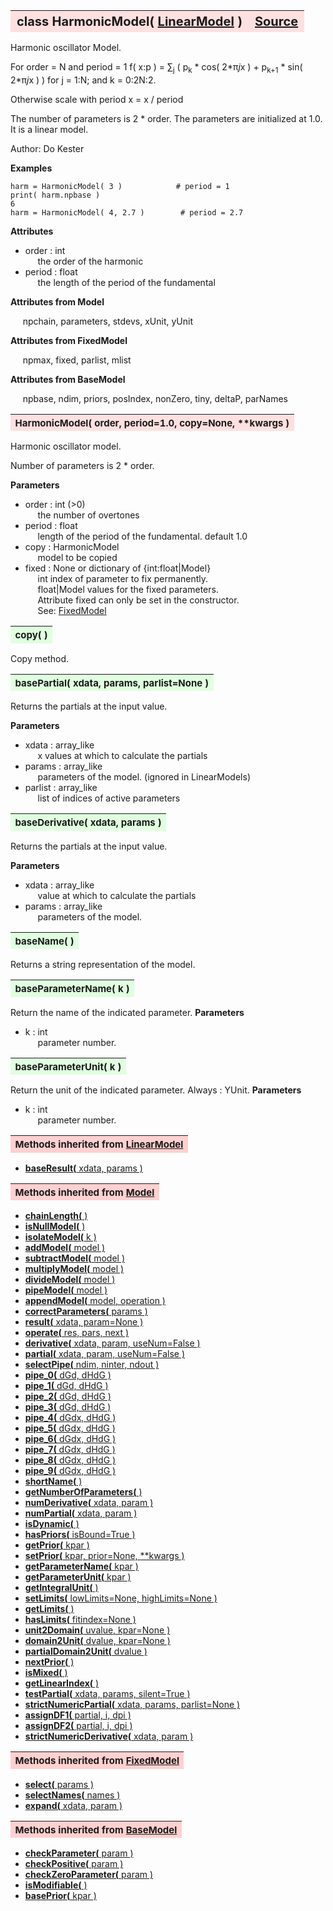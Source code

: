 ---
---
<br><br>

<a name="HarmonicModel"></a>
<table><thead style="background-color:#FFE0E0; width:100%; font-size:20px"><tr><th style="text-align:left">
<strong>class HarmonicModel(</strong> <a href="./LinearModel.html">LinearModel</a> )</th><th style="text-align:right"><a href=https://github.com/dokester/BayesicFitting/blob/master/BayesicFitting/source/HarmonicModel.py target=_blank>Source</a></th></tr></thead></table>
<p>

Harmonic oscillator Model.

For order = N and period = 1 
 f( x:p ) = &sum;<sub>j</sub> ( p<sub>k</sub> * cos( 2*&pi;*j*x ) + p<sub>k+1</sub> * sin( 2*&pi;*j*x ) )
 for j = 1:N; and k = 0:2N:2.

Otherwise scale with period 
 x = x / period

The number of parameters is 2 * order.
The parameters are initialized at 1.0. It is a linear model.

Author:      Do Kester

<b>Examples</b>

    harm = HarmonicModel( 3 )            # period = 1
    print( harm.npbase )
    6
    harm = HarmonicModel( 4, 2.7 )        # period = 2.7

<b>Attributes</b>

* order  :  int<br>
&nbsp;&nbsp;&nbsp;&nbsp; the order of the harmonic<br>
* period  :  float<br>
&nbsp;&nbsp;&nbsp;&nbsp; the length of the period of the fundamental<br>

<b>Attributes from Model</b>

&nbsp;&nbsp;&nbsp;&nbsp; npchain, parameters, stdevs, xUnit, yUnit<br>

<b>Attributes from FixedModel</b>

&nbsp;&nbsp;&nbsp;&nbsp; npmax, fixed, parlist, mlist<br>

<b>Attributes from BaseModel</b>

&nbsp;&nbsp;&nbsp;&nbsp; npbase, ndim, priors, posIndex, nonZero, tiny, deltaP, parNames<br>


<a name="HarmonicModel"></a>
<table><thead style="background-color:#FFE0E0; width:100%; font-size:15px"><tr><th style="text-align:left">
<strong>HarmonicModel(</strong> order, period=1.0, copy=None, **kwargs )
</th></tr></thead></table>
<p>

Harmonic oscillator model.

Number of parameters is 2 * order.

<b>Parameters</b>

* order  :  int (>0)<br>
&nbsp;&nbsp;&nbsp;&nbsp; the number of overtones<br>
* period  :  float<br>
&nbsp;&nbsp;&nbsp;&nbsp; length of the period of the fundamental. default 1.0<br>
* copy  :  HarmonicModel<br>
&nbsp;&nbsp;&nbsp;&nbsp; model to be copied<br>
* fixed  :  None or dictionary of {int:float|Model}<br>
&nbsp;&nbsp;&nbsp;&nbsp; int         index of parameter to fix permanently.<br>
&nbsp;&nbsp;&nbsp;&nbsp; float|Model values for the fixed parameters.<br>
&nbsp;&nbsp;&nbsp;&nbsp; Attribute fixed can only be set in the constructor.<br>
&nbsp;&nbsp;&nbsp;&nbsp; See: [FixedModel](./FixedModel.md)<br>


<a name="copy"></a>
<table><thead style="background-color:#E0FFE0; width:100%; font-size:15px"><tr><th style="text-align:left">
<strong>copy(</strong> )
</th></tr></thead></table>
<p>
Copy method. 

<a name="basePartial"></a>
<table><thead style="background-color:#E0FFE0; width:100%; font-size:15px"><tr><th style="text-align:left">
<strong>basePartial(</strong> xdata, params, parlist=None )
</th></tr></thead></table>
<p>

Returns the partials at the input value.

<b>Parameters</b>

* xdata  :  array_like<br>
&nbsp;&nbsp;&nbsp;&nbsp; x values at which to calculate the partials<br>
* params  :  array_like<br>
&nbsp;&nbsp;&nbsp;&nbsp; parameters of the model. (ignored in LinearModels)<br>
* parlist  :  array_like<br>
&nbsp;&nbsp;&nbsp;&nbsp; list of indices of active parameters<br>


<a name="baseDerivative"></a>
<table><thead style="background-color:#E0FFE0; width:100%; font-size:15px"><tr><th style="text-align:left">
<strong>baseDerivative(</strong> xdata, params )
</th></tr></thead></table>
<p>

Returns the partials at the input value.

<b>Parameters</b>

* xdata  :  array_like<br>
&nbsp;&nbsp;&nbsp;&nbsp; value at which to calculate the partials<br>
* params  :  array_like<br>
&nbsp;&nbsp;&nbsp;&nbsp; parameters of the model.<br>


<a name="baseName"></a>
<table><thead style="background-color:#E0FFE0; width:100%; font-size:15px"><tr><th style="text-align:left">
<strong>baseName(</strong> )
</th></tr></thead></table>
<p>
Returns a string representation of the model. 

<a name="baseParameterName"></a>
<table><thead style="background-color:#E0FFE0; width:100%; font-size:15px"><tr><th style="text-align:left">
<strong>baseParameterName(</strong> k )
</th></tr></thead></table>
<p>

Return the name of the indicated parameter.
<b>Parameters</b>

* k  :  int<br>
&nbsp;&nbsp;&nbsp;&nbsp; parameter number.<br>


<a name="baseParameterUnit"></a>
<table><thead style="background-color:#E0FFE0; width:100%; font-size:15px"><tr><th style="text-align:left">
<strong>baseParameterUnit(</strong> k )
</th></tr></thead></table>
<p>

Return the unit of the indicated parameter.
Always : YUnit.
<b>Parameters</b>

* k  :  int<br>
&nbsp;&nbsp;&nbsp;&nbsp; parameter number.<br>


<table><thead style="background-color:#FFD0D0; width:100%; font-size:15px"><tr><th style="text-align:left">
<strong>Methods inherited from</strong> <a href="./LinearModel.html">LinearModel</a></th></tr></thead></table>


* [<strong>baseResult(</strong> xdata, params )](./LinearModel.md#baseResult)


<table><thead style="background-color:#FFD0D0; width:100%; font-size:15px"><tr><th style="text-align:left">
<strong>Methods inherited from</strong> <a href="./Model.html">Model</a></th></tr></thead></table>


* [<strong>chainLength(</strong> )](./Model.md#chainLength)
* [<strong>isNullModel(</strong> ) ](./Model.md#isNullModel)
* [<strong>isolateModel(</strong> k )](./Model.md#isolateModel)
* [<strong>addModel(</strong> model )](./Model.md#addModel)
* [<strong>subtractModel(</strong> model )](./Model.md#subtractModel)
* [<strong>multiplyModel(</strong> model )](./Model.md#multiplyModel)
* [<strong>divideModel(</strong> model )](./Model.md#divideModel)
* [<strong>pipeModel(</strong> model )](./Model.md#pipeModel)
* [<strong>appendModel(</strong> model, operation )](./Model.md#appendModel)
* [<strong>correctParameters(</strong> params )](./Model.md#correctParameters)
* [<strong>result(</strong> xdata, param=None )](./Model.md#result)
* [<strong>operate(</strong> res, pars, next )](./Model.md#operate)
* [<strong>derivative(</strong> xdata, param, useNum=False )](./Model.md#derivative)
* [<strong>partial(</strong> xdata, param, useNum=False )](./Model.md#partial)
* [<strong>selectPipe(</strong> ndim, ninter, ndout ) ](./Model.md#selectPipe)
* [<strong>pipe_0(</strong> dGd, dHdG ) ](./Model.md#pipe_0)
* [<strong>pipe_1(</strong> dGd, dHdG ) ](./Model.md#pipe_1)
* [<strong>pipe_2(</strong> dGd, dHdG ) ](./Model.md#pipe_2)
* [<strong>pipe_3(</strong> dGd, dHdG ) ](./Model.md#pipe_3)
* [<strong>pipe_4(</strong> dGdx, dHdG ) ](./Model.md#pipe_4)
* [<strong>pipe_5(</strong> dGdx, dHdG ) ](./Model.md#pipe_5)
* [<strong>pipe_6(</strong> dGdx, dHdG ) ](./Model.md#pipe_6)
* [<strong>pipe_7(</strong> dGdx, dHdG ) ](./Model.md#pipe_7)
* [<strong>pipe_8(</strong> dGdx, dHdG ) ](./Model.md#pipe_8)
* [<strong>pipe_9(</strong> dGdx, dHdG ) ](./Model.md#pipe_9)
* [<strong>shortName(</strong> ) ](./Model.md#shortName)
* [<strong>getNumberOfParameters(</strong> )](./Model.md#getNumberOfParameters)
* [<strong>numDerivative(</strong> xdata, param )](./Model.md#numDerivative)
* [<strong>numPartial(</strong> xdata, param )](./Model.md#numPartial)
* [<strong>isDynamic(</strong> ) ](./Model.md#isDynamic)
* [<strong>hasPriors(</strong> isBound=True ) ](./Model.md#hasPriors)
* [<strong>getPrior(</strong> kpar )](./Model.md#getPrior)
* [<strong>setPrior(</strong> kpar, prior=None, **kwargs )](./Model.md#setPrior)
* [<strong>getParameterName(</strong> kpar )](./Model.md#getParameterName)
* [<strong>getParameterUnit(</strong> kpar )](./Model.md#getParameterUnit)
* [<strong>getIntegralUnit(</strong> )](./Model.md#getIntegralUnit)
* [<strong>setLimits(</strong> lowLimits=None, highLimits=None )](./Model.md#setLimits)
* [<strong>getLimits(</strong> ) ](./Model.md#getLimits)
* [<strong>hasLimits(</strong> fitindex=None )](./Model.md#hasLimits)
* [<strong>unit2Domain(</strong> uvalue, kpar=None )](./Model.md#unit2Domain)
* [<strong>domain2Unit(</strong> dvalue, kpar=None )](./Model.md#domain2Unit)
* [<strong>partialDomain2Unit(</strong> dvalue )](./Model.md#partialDomain2Unit)
* [<strong>nextPrior(</strong> ) ](./Model.md#nextPrior)
* [<strong>isMixed(</strong> )](./Model.md#isMixed)
* [<strong>getLinearIndex(</strong> )](./Model.md#getLinearIndex)
* [<strong>testPartial(</strong> xdata, params, silent=True )](./Model.md#testPartial)
* [<strong>strictNumericPartial(</strong> xdata, params, parlist=None ) ](./Model.md#strictNumericPartial)
* [<strong>assignDF1(</strong> partial, i, dpi ) ](./Model.md#assignDF1)
* [<strong>assignDF2(</strong> partial, i, dpi ) ](./Model.md#assignDF2)
* [<strong>strictNumericDerivative(</strong> xdata, param ) ](./Model.md#strictNumericDerivative)


<table><thead style="background-color:#FFD0D0; width:100%; font-size:15px"><tr><th style="text-align:left">
<strong>Methods inherited from</strong> <a href="./FixedModel.html">FixedModel</a></th></tr></thead></table>


* [<strong>select(</strong> params ) ](./FixedModel.md#select)
* [<strong>selectNames(</strong> names ) ](./FixedModel.md#selectNames)
* [<strong>expand(</strong> xdata, param ) ](./FixedModel.md#expand)


<table><thead style="background-color:#FFD0D0; width:100%; font-size:15px"><tr><th style="text-align:left">
<strong>Methods inherited from</strong> <a href="./BaseModel.html">BaseModel</a></th></tr></thead></table>


* [<strong>checkParameter(</strong> param ) ](./BaseModel.md#checkParameter)
* [<strong>checkPositive(</strong> param ) ](./BaseModel.md#checkPositive)
* [<strong>checkZeroParameter(</strong> param )](./BaseModel.md#checkZeroParameter)
* [<strong>isModifiable(</strong> ) ](./BaseModel.md#isModifiable)
* [<strong>basePrior(</strong> kpar ) ](./BaseModel.md#basePrior)
